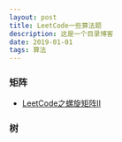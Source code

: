 ```yaml
---
layout: post
title: LeetCode一些算法题
description: 这是一个目录博客
date: 2019-01-01
tags: 算法
---
```


### 矩阵

* [LeetCode之螺旋矩阵II](https://kaikai-sk.github.io/blogs/mds/LeetCode/Matrix/LeetCode之螺旋矩阵II.md)

### 树
